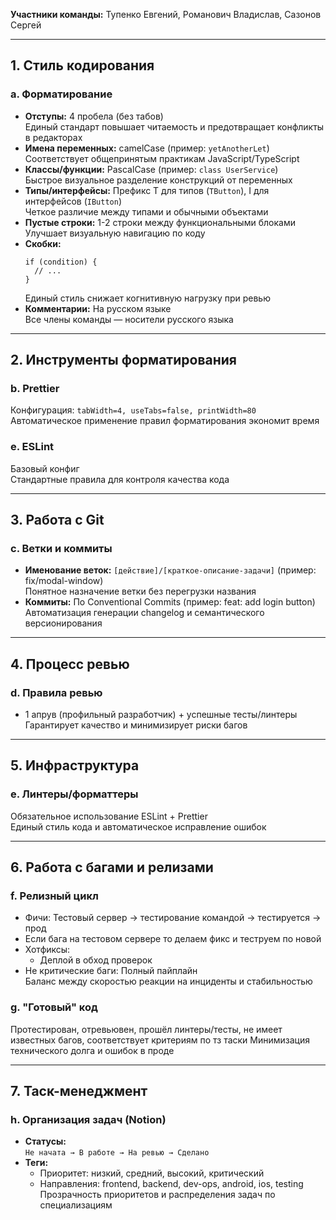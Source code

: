 **Участники команды:**
Тупенко Евгений, Романович Владислав, Сазонов Сергей

---

## 1. Стиль кодирования
### a. Форматирование
- **Отступы:** 4 пробела (без табов)  
  Единый стандарт повышает читаемость и предотвращает конфликты в редакторах
- **Имена переменных:** camelCase (пример: `yetAnotherLet`)  
  Соответствует общепринятым практикам JavaScript/TypeScript
- **Классы/функции:** PascalCase (пример: `class UserService`)  
  Быстрое визуальное разделение конструкций от переменных
- **Типы/интерфейсы:** Префикс T для типов (`TButton`), I для интерфейсов (`IButton`)  
  Четкое различие между типами и обычными объектами
- **Пустые строки:** 1-2 строки между функциональными блоками  
  Улучшает визуальную навигацию по коду
- **Скобки:**
  ```
  if (condition) {
    // ...
  }
  ```
  Единый стиль снижает когнитивную нагрузку при ревью
- **Комментарии:** На русском языке  
  Все члены команды — носители русского языка

---

## 2. Инструменты форматирования
### b. Prettier
Конфигурация: `tabWidth=4, useTabs=false, printWidth=80`
Автоматическое применение правил форматирования экономит время

### e. ESLint
Базовый конфиг  
Стандартные правила для контроля качества кода

---

## 3. Работа с Git
### c. Ветки и коммиты
- **Именование веток:** `[действие]/[краткое-описание-задачи]` (пример: fix/modal-window)  
  Понятное назначение ветки без перегрузки названия
- **Коммиты:** По Conventional Commits (пример: feat: add login button)  
  Автоматизация генерации changelog и семантического версионирования

---

## 4. Процесс ревью
### d. Правила ревью
- 1 апрув (профильный разработчик) + успешные тесты/линтеры  
  Гарантирует качество и минимизирует риски багов

---

## 5. Инфраструктура
### e. Линтеры/форматтеры
Обязательное использование ESLint + Prettier  
Единый стиль кода и автоматическое исправление ошибок

---

## 6. Работа с багами и релизами
### f. Релизный цикл
- Фичи: Тестовый сервер → тестирование командой → тестируется → прод
- Если бага на тестовом сервере то делаем фикс и теструем по новой
- Хотфиксы:  
  - Деплой в обход проверок  
- Не критические баги: Полный пайплайн  
Баланс между скоростью реакции на инциденты и стабильностью

### g. "Готовый" код
Протестирован, отревьювен, прошёл линтеры/тесты, не имеет известных багов, соответствует критериям по тз таски
Минимизация технического долга и ошибок в проде

---

## 7. Таск-менеджмент
### h. Организация задач (Notion)
- **Статусы:**  
  `Не начата → В работе → На ревью → Сделано`
- **Теги:**  
  - Приоритет: низкий, средний, высокий, критический  
  - Направления: frontend, backend, dev-ops, android, ios, testing  
Прозрачность приоритетов и распределения задач по специализациям
